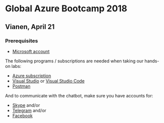 # Global Azure Bootcamp 2018

## Vianen, April 21

### Prerequisites

- [Microsoft account](https://signup.live.com)

The following programs / subscriptions are needed when taking our hands-on labs:

- [Azure subscription](https://azure.microsoft.com/en-us/free/)
- [Visual Studio](https://www.visualstudio.com/vs/professional/) or [Visual Studio Code](https://code.visualstudio.com/)
- [Postman](https://www.getpostman.com/)

And to communicate with the chatbot, make sure you have accounts for:

- [Skype](https://www.skype.com/en/) and/or
- [Telegram](https://telegram.org/) and/or
- [Facebook](https://www.facebook.com)
